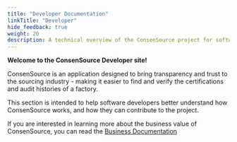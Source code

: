 ```yaml
---
title: "Developer Documentation"
linkTitle: "Developer"
hide_feedback: true
weight: 20
description: A technical overview of the ConsenSource project for software developers
---
```


**Welcome to the ConsenSource Developer site!**

ConsenSource is an application designed to bring transparency and trust to the sourcing industry -
making it easier to find and verify the certifications and audit histories of a factory.

This section is intended to help software developers better understand how ConsenSource works, and how they can contribute to the project.

If you are interested in learning more about the business value of ConsenSource, you can read the [Business Documentation](/docs/business)
